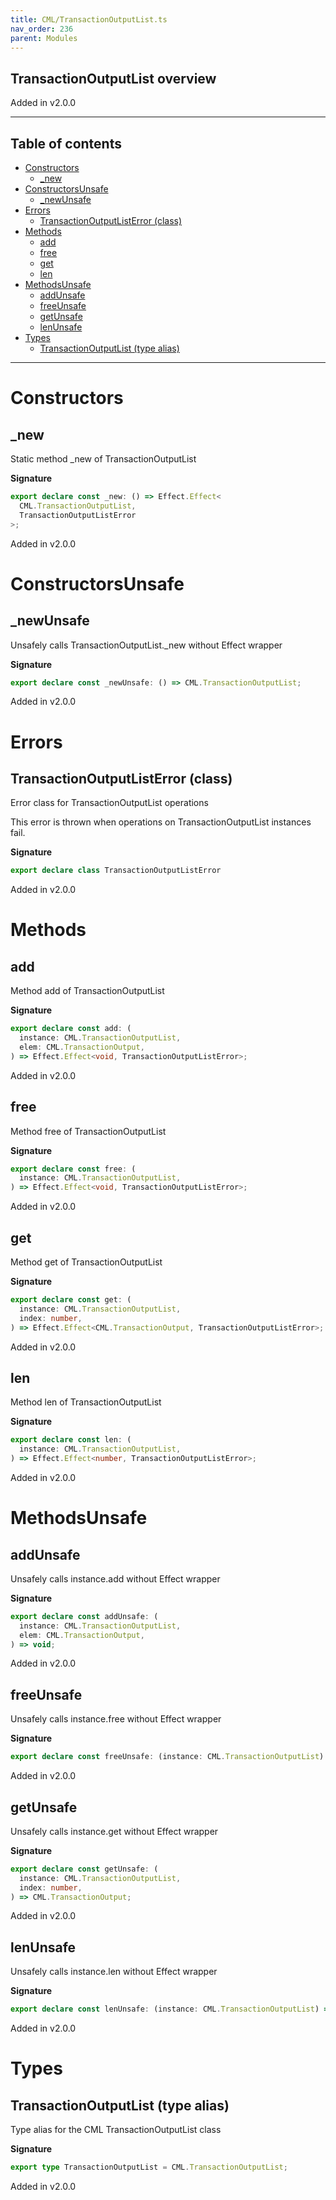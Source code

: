 ```yaml
---
title: CML/TransactionOutputList.ts
nav_order: 236
parent: Modules
---
```


## TransactionOutputList overview

Added in v2.0.0

---

<h2 class="text-delta">Table of contents</h2>

- [Constructors](#constructors)
  - [\_new](#_new)
- [ConstructorsUnsafe](#constructorsunsafe)
  - [\_newUnsafe](#_newunsafe)
- [Errors](#errors)
  - [TransactionOutputListError (class)](#transactionoutputlisterror-class)
- [Methods](#methods)
  - [add](#add)
  - [free](#free)
  - [get](#get)
  - [len](#len)
- [MethodsUnsafe](#methodsunsafe)
  - [addUnsafe](#addunsafe)
  - [freeUnsafe](#freeunsafe)
  - [getUnsafe](#getunsafe)
  - [lenUnsafe](#lenunsafe)
- [Types](#types)
  - [TransactionOutputList (type alias)](#transactionoutputlist-type-alias)

---

# Constructors

## \_new

Static method \_new of TransactionOutputList

**Signature**

```ts
export declare const _new: () => Effect.Effect<
  CML.TransactionOutputList,
  TransactionOutputListError
>;
```

Added in v2.0.0

# ConstructorsUnsafe

## \_newUnsafe

Unsafely calls TransactionOutputList.\_new without Effect wrapper

**Signature**

```ts
export declare const _newUnsafe: () => CML.TransactionOutputList;
```

Added in v2.0.0

# Errors

## TransactionOutputListError (class)

Error class for TransactionOutputList operations

This error is thrown when operations on TransactionOutputList instances fail.

**Signature**

```ts
export declare class TransactionOutputListError
```

Added in v2.0.0

# Methods

## add

Method add of TransactionOutputList

**Signature**

```ts
export declare const add: (
  instance: CML.TransactionOutputList,
  elem: CML.TransactionOutput,
) => Effect.Effect<void, TransactionOutputListError>;
```

Added in v2.0.0

## free

Method free of TransactionOutputList

**Signature**

```ts
export declare const free: (
  instance: CML.TransactionOutputList,
) => Effect.Effect<void, TransactionOutputListError>;
```

Added in v2.0.0

## get

Method get of TransactionOutputList

**Signature**

```ts
export declare const get: (
  instance: CML.TransactionOutputList,
  index: number,
) => Effect.Effect<CML.TransactionOutput, TransactionOutputListError>;
```

Added in v2.0.0

## len

Method len of TransactionOutputList

**Signature**

```ts
export declare const len: (
  instance: CML.TransactionOutputList,
) => Effect.Effect<number, TransactionOutputListError>;
```

Added in v2.0.0

# MethodsUnsafe

## addUnsafe

Unsafely calls instance.add without Effect wrapper

**Signature**

```ts
export declare const addUnsafe: (
  instance: CML.TransactionOutputList,
  elem: CML.TransactionOutput,
) => void;
```

Added in v2.0.0

## freeUnsafe

Unsafely calls instance.free without Effect wrapper

**Signature**

```ts
export declare const freeUnsafe: (instance: CML.TransactionOutputList) => void;
```

Added in v2.0.0

## getUnsafe

Unsafely calls instance.get without Effect wrapper

**Signature**

```ts
export declare const getUnsafe: (
  instance: CML.TransactionOutputList,
  index: number,
) => CML.TransactionOutput;
```

Added in v2.0.0

## lenUnsafe

Unsafely calls instance.len without Effect wrapper

**Signature**

```ts
export declare const lenUnsafe: (instance: CML.TransactionOutputList) => number;
```

Added in v2.0.0

# Types

## TransactionOutputList (type alias)

Type alias for the CML TransactionOutputList class

**Signature**

```ts
export type TransactionOutputList = CML.TransactionOutputList;
```

Added in v2.0.0
